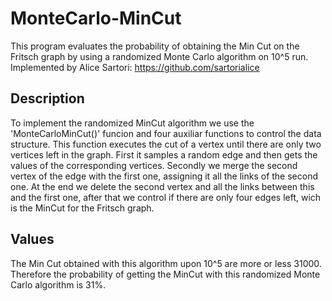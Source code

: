 # MonteCarlo-MinCut
This program evaluates the probability of obtaining the Min Cut on the Fritsch graph by using a randomized Monte Carlo algorithm on 10^5 run.
Implemented by Alice Sartori: https://github.com/sartorialice

## Description
To implement the randomized MinCut algorithm we use the 'MonteCarloMinCut()' funcion and four auxiliar functions to control the data structure.
This function executes the cut of a vertex until there are only two vertices left in the graph. First it samples a random edge and then gets the values of the corresponding vertices. Secondly we merge the second vertex of the edge with the first one, assigning it all the links of the second one.
At the end we delete the second vertex and all the links between this and the first one, after that we control if there are only four edges left, wich is the MinCut for the Fritsch graph.

## Values
The Min Cut obtained with this algorithm upon 10^5 are more or less 31000. Therefore the probability of getting the MinCut with this randomized Monte Carlo algorithm is 31%.
